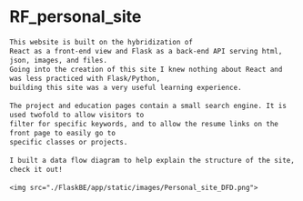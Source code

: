 # RF_personal_site
    This website is built on the hybridization of
    React as a front-end view and Flask as a back-end API serving html, json, images, and files.
    Going into the creation of this site I knew nothing about React and was less practiced with Flask/Python,
    building this site was a very useful learning experience.

    The project and education pages contain a small search engine. It is used twofold to allow visitors to
    filter for specific keywords, and to allow the resume links on the front page to easily go to
    specific classes or projects.

    I built a data flow diagram to help explain the structure of the site, check it out!

    <img src="./FlaskBE/app/static/images/Personal_site_DFD.png">